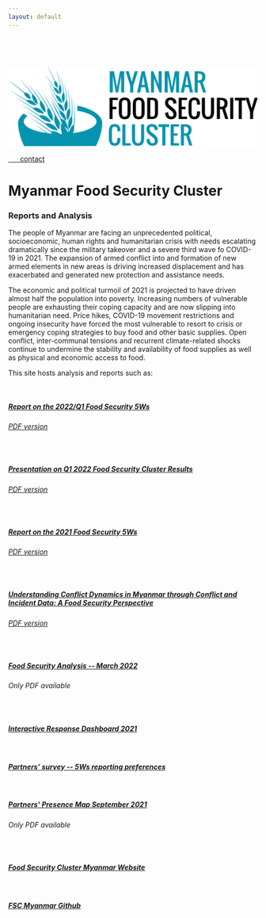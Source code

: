 ```yaml
---
layout: default
---
```




<div class="row" style="padding-top: 30px;">
<div class="col-sm-4">

&nbsp;&nbsp;&nbsp;&nbsp;&nbsp;&nbsp;<a href = "https://fscluster.org/myanmar">
![](img/Myanmar_cluster_blue.png)


&nbsp;&nbsp;&nbsp;&nbsp;&nbsp;&nbsp;[contact](mailto:info.myanmar@fscluster.org)

</div>
<div class="col-sm-8">


# **Myanmar Food Security Cluster**

### **Reports and Analysis**

The people of Myanmar are facing an unprecedented political, socioeconomic, human rights and humanitarian crisis with needs escalating dramatically since the military takeover and a severe third wave fo COVID-19 in 2021. The expansion of armed conflict into and formation of new armed elements in new areas is driving increased displacement and has exacerbated and generated new protection and assistance needs. 

The economic and political turmoil of 2021 is projected to have driven almost half the population into poverty. Increasing numbers of vulnerable people are exhausting their coping capacity and are now slipping into humanitarian need. Price hikes, COVID-19 movement restrictions and ongoing insecurity have forced the most vulnerable to resort to crisis or emergency coping strategies to buy food and other basic supplies. Open conflict, inter-communal tensions and recurrent climate-related shocks continue to undermine the stability and availability of food supplies as well as physical and economic access to food. 
 

This site hosts analysis and reports such as: 

<br>

##### [Report on the 2022/Q1 Food Security 5Ws](https://food-security-cluster-myanmar.github.io/fsc_5ws_first_quarter_2022/)
###### [PDF version](https://www.dropbox.com/s/ibswwmfhjpp9odh/fsc_2022_q1_5ws_report.pdf?dl=0)

<br>

##### [Presentation on Q1 2022 Food Security Cluster Results](https://food-security-cluster-myanmar.github.io/q1_2022_5ws_presentation/#1)
###### [PDF version](https://www.dropbox.com/s/b7lqb16xv000apm/fsc_results_q1_2022_presentation.pdf?dl=0)
<br>

##### [Report on the 2021 Food Security 5Ws](https://food-security-cluster-myanmar.github.io/mmr_5w_initial_observations/)
###### [PDF version](https://www.dropbox.com/s/b1qhi1yskjvdclz/FSC_2021_5Ws_Report.pdf?dl=0)
<br>

##### [Understanding Conflict Dynamics in Myanmar through Conflict and Incident Data: A Food Security Perspective](https://food-security-cluster-myanmar.github.io/exploratory-data-analysis-acled-fsc/)
###### [PDF version](https://www.dropbox.com/s/wsmn7callgr8dob/Understanding_Conflict_Dynamics_in_Myanmar_A_Food_Security_Perspective.pdf?dl=0)
<br>

##### [Food Security Analysis -- March 2022](https://www.dropbox.com/s/ky7489xskt5adbc/FSC_Food_Security_Analysis_March_2022.pdf?dl=0)
###### Only PDF available
<br>


##### [Interactive Response Dashboard 2021](https://app.powerbi.com/view?r=eyJrIjoiYjIyNDc0OGItNjZhMy00ZjZmLTk0MTgtOTQyOWQ0ZDIyMDg2IiwidCI6IjQ2MmFkOWFlLWQ3ZDktNDIwNi1iODc0LTcxYjFlMDc5Nzc2ZiIsImMiOjh9)
<br>

##### [Partners' survey -- 5Ws reporting preferences](https://food-security-cluster-myanmar.github.io/partner_reporting_preferences/)
<br>

##### [Partners' Presence Map September 2021](https://fscluster.org/myanmar/document/partners-presence-map-sep-2021)
###### Only PDF available
<br>

##### [Food Security Cluster Myanmar Website](https://fscluster.org/myanmar)
<br>

##### [FSC Myanmar Github](https://github.com/food-security-cluster-myanmar)


